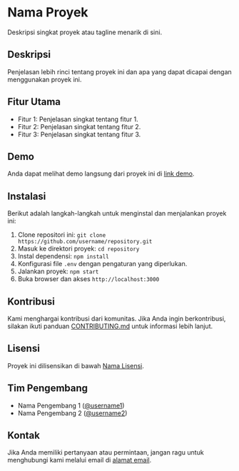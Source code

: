 # Nama Proyek

Deskripsi singkat proyek atau tagline menarik di sini.

## Deskripsi

Penjelasan lebih rinci tentang proyek ini dan apa yang dapat dicapai dengan menggunakan proyek ini.

## Fitur Utama

- Fitur 1: Penjelasan singkat tentang fitur 1.
- Fitur 2: Penjelasan singkat tentang fitur 2.
- Fitur 3: Penjelasan singkat tentang fitur 3.

## Demo

Anda dapat melihat demo langsung dari proyek ini di [link demo](https://link-demo.com).

## Instalasi

Berikut adalah langkah-langkah untuk menginstal dan menjalankan proyek ini:

1. Clone repositori ini: `git clone https://github.com/username/repository.git`
2. Masuk ke direktori proyek: `cd repository`
3. Instal dependensi: `npm install`
4. Konfigurasi file `.env` dengan pengaturan yang diperlukan.
5. Jalankan proyek: `npm start`
6. Buka browser dan akses `http://localhost:3000`

## Kontribusi

Kami menghargai kontribusi dari komunitas. Jika Anda ingin berkontribusi, silakan ikuti panduan [CONTRIBUTING.md](CONTRIBUTING.md) untuk informasi lebih lanjut.

## Lisensi

Proyek ini dilisensikan di bawah [Nama Lisensi](LICENSE).

## Tim Pengembang

- Nama Pengembang 1 ([@username1](https://github.com/username1))
- Nama Pengembang 2 ([@username2](https://github.com/username2))

## Kontak

Jika Anda memiliki pertanyaan atau permintaan, jangan ragu untuk menghubungi kami melalui email di [alamat email](mailto:youremail@example.com).

